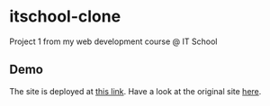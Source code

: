 # itschool-clone
Project 1 from my web development course @ IT School

## Demo
The site is deployed at [this link](https://itschool-clone.netlify.app). Have a look at the original site [here](https://www.itschool.ro/).



